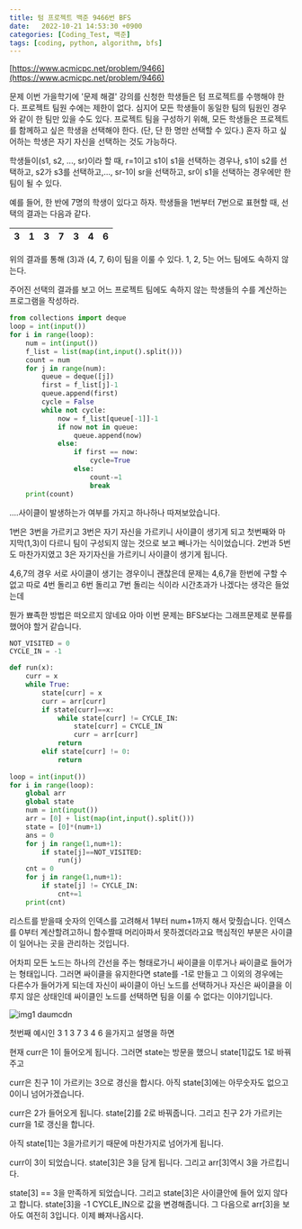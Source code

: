 ```yaml
---
title: 텀 프로젝트 백준 9466번 BFS
date:   2022-10-21 14:53:30 +0900
categories: [Coding_Test, 백준]
tags: [coding, python, algorithm, bfs]
---
```


[https://www.acmicpc.net/problem/9466](https://www.acmicpc.net/problem/9466)

문제
이번 가을학기에 '문제 해결' 강의를 신청한 학생들은 텀 프로젝트를 수행해야 한다. 프로젝트 팀원 수에는 제한이 없다. 심지어 모든 학생들이 동일한 팀의 팀원인 경우와 같이 한 팀만 있을 수도 있다. 프로젝트 팀을 구성하기 위해, 모든 학생들은 프로젝트를 함께하고 싶은 학생을 선택해야 한다. (단, 단 한 명만 선택할 수 있다.) 혼자 하고 싶어하는 학생은 자기 자신을 선택하는 것도 가능하다.

학생들이(s1, s2, ..., sr)이라 할 때, r=1이고 s1이 s1을 선택하는 경우나, s1이 s2를 선택하고, s2가 s3를 선택하고,..., sr-1이 sr을 선택하고, sr이 s1을 선택하는 경우에만 한 팀이 될 수 있다.

예를 들어, 한 반에 7명의 학생이 있다고 하자. 학생들을 1번부터 7번으로 표현할 때, 선택의 결과는 다음과 같다.

|3|1|3|7|3|4|6|
| :- | :- | :- | :- | :- | :- | :- |

위의 결과를 통해 (3)과 (4, 7, 6)이 팀을 이룰 수 있다. 1, 2, 5는 어느 팀에도 속하지 않는다.

주어진 선택의 결과를 보고 어느 프로젝트 팀에도 속하지 않는 학생들의 수를 계산하는 프로그램을 작성하라.

```py
from collections import deque
loop = int(input())
for i in range(loop):
    num = int(input())
    f_list = list(map(int,input().split()))
    count = num
    for j in range(num):
        queue = deque([j])
        first = f_list[j]-1
        queue.append(first)
        cycle = False
        while not cycle:
            now = f_list[queue[-1]]-1
            if now not in queue:
                queue.append(now)
            else:
                if first == now:
                    cycle=True
                else:
                    count-=1
                    break
    print(count)
```

....사이클이 발생하는가 여부를 가지고 하나하나 따져보았습니다.

1번은 3번을 가르키고 3번은 자기 자신을 가르키니 사이클이 생기게 되고 첫번째와 마지막(1,3)이 다르니 팀이 구성되지 않는 것으로 보고 빼나가는 식이었습니다. 2번과 5번도 마찬가지였고 3은 자기자신을 가르키니 사이클이 생기게 됩니다.

4,6,7의 경우 서로 사이클이 생기는 경우이니 괜찮은데 문제는 4,6,7을 한번에 구할 수 없고 따로 4번 돌리고 6번 돌리고 7번 돌리는 식이라 시간초과가 나겠다는 생각은 들었는데

뭔가 뾰족한 방법은 떠오르지 않네요 아마 이번 문제는 BFS보다는 그래프문제로 분류를 했어야 할거 같습니다.


```py
NOT_VISITED = 0
CYCLE_IN = -1

def run(x):
    curr = x
    while True:
        state[curr] = x
        curr = arr[curr]
        if state[curr]==x:
            while state[curr] != CYCLE_IN:
                state[curr] = CYCLE_IN
                curr = arr[curr]
            return
        elif state[curr] != 0:
            return
        
loop = int(input())
for i in range(loop):
    global arr
    global state
    num = int(input())
    arr = [0] + list(map(int,input().split()))
    state = [0]*(num+1)
    ans = 0
    for j in range(1,num+1):
        if state[j]==NOT_VISITED:
            run(j)
    cnt = 0
    for j in range(1,num+1):
        if state[j] != CYCLE_IN:
            cnt+=1
    print(cnt)
```

리스트를 받을때 숫자의 인덱스를 고려해서 1부터 num+1까지 해서 맞췄습니다. 인덱스를 0부터 계산할려고하니 함수짤때 머리아파서 못하겠더라고요 핵심적인 부분은 사이클이 일어나는 곳을 관리하는 것입니다.


어차피 모든 노드는 하나의 간선을 주는 형태로가니 싸이클을 이루거나 싸이클로 들어가는 형태입니다. 그러면 싸이클을 유지한다면 state를 -1로 만들고 그 이외의 경우에는 다른수가 들어가게 되는데 자신이 싸이클이 아닌 노드를 선택하거나 자신은 싸이클을 이루지 않은 상태인데 싸이클인 노드를 선택하면 팀을 이룰 수 없다는 이야기입니다. 

![img1 daumcdn](https://user-images.githubusercontent.com/85277660/211186392-0112f016-71bf-4eab-92bf-1e74c160a93f.png)

첫번째 예시인 3 1 3 7 3 4 6 을가지고 설명을 하면

현재 curr은 1이 들어오게 됩니다. 그러면 state는 방문을 했으니 state[1]값도 1로 바꿔주고

curr은 친구 1이 가르키는 3으로 경신을 합시다. 아직 state[3]에는 아무숫자도 없으고 0이니 넘어가겠습니다.


curr은 2가 들어오게 됩니다. state[2]를 2로 바꿔줍니다. 그리고 친구 2가 가르키는 curr을 1로 갱신을 합니다.

아직 state[1]는 3을가르키기 때문에 마찬가지로 넘어가게 됩니다. 


curr이 3이 되었습니다. state[3]은 3을 담게 됩니다. 그리고 arr[3]역시 3을 가르킵니다.

state[3] == 3을 만족하게 되었습니다. 그리고 state[3]은 사이클안에 들어 있지 않다고 합니다. state[3]을 -1 CYCLE_IN으로 값을 변경해줍니다. 그 다음으로 arr[3]을 보아도 여전히 3입니다. 이제 빠져나옵시다.